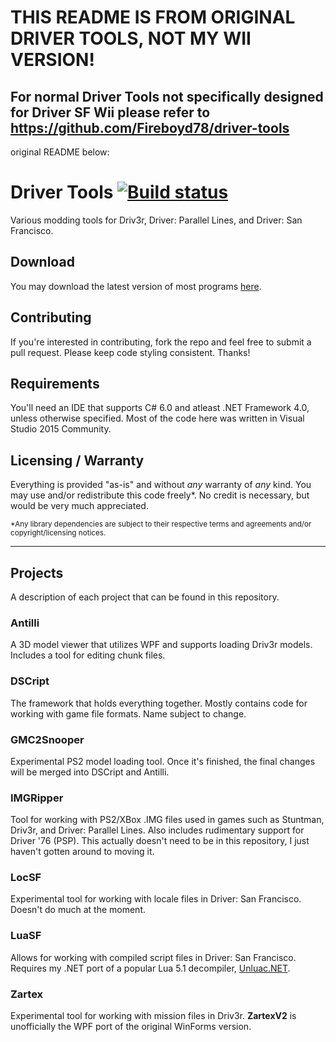# THIS README IS FROM ORIGINAL DRIVER TOOLS, NOT MY WII VERSION!
## For normal Driver Tools not specifically designed for Driver SF Wii please refer to https://github.com/Fireboyd78/driver-tools

original README below:

# Driver Tools [![Build status](https://ci.appveyor.com/api/projects/status/serhjoggv2bkrm56?svg=true)](https://ci.appveyor.com/project/Fireboyd78/driver-tools) #
Various modding tools for Driv3r, Driver: Parallel Lines, and Driver: San Francisco.

## Download ##
You may download the latest version of most programs [here](https://ci.appveyor.com/project/Fireboyd78/driver-tools/build/artifacts).

## Contributing ##
If you're interested in contributing, fork the repo and feel free to submit a pull request. Please keep code styling consistent. Thanks!

## Requirements ##
You'll need an IDE that supports C# 6.0 and atleast .NET Framework 4.0, unless otherwise specified. Most of the code here was written in Visual Studio 2015 Community.

## Licensing / Warranty ##
Everything is provided "as-is" and without _any_ warranty of _any_ kind. You may use and/or redistribute this code freely\*. No credit is necessary, but would be very much appreciated.

<sub>\*Any library dependencies are subject to their respective terms and agreements and/or copyright/licensing notices.</sub>

----

## Projects ##
A description of each project that can be found in this repository.

### Antilli ###
A 3D model viewer that utilizes WPF and supports loading Driv3r models. Includes a tool for editing chunk files.

### DSCript ###
The framework that holds everything together. Mostly contains code for working with game file formats. Name subject to change.

### GMC2Snooper ###
Experimental PS2 model loading tool. Once it's finished, the final changes will be merged into DSCript and Antilli.

### IMGRipper ###
Tool for working with PS2/XBox .IMG files used in games such as Stuntman, Driv3r, and Driver: Parallel Lines. Also includes rudimentary support for Driver '76 (PSP). This actually doesn't need to be in this repository, I just haven't gotten around to moving it.

### LocSF ###
Experimental tool for working with locale files in Driver: San Francisco. Doesn't do much at the moment.

### LuaSF ###
Allows for working with compiled script files in Driver: San Francisco. Requires my .NET port of a popular Lua 5.1 decompiler, [Unluac.NET](https://bitbucket.org/Fireboyd78/unluacnet).

### Zartex ###
Experimental tool for working with mission files in Driv3r. **ZartexV2** is unofficially the WPF port of the original WinForms version.
